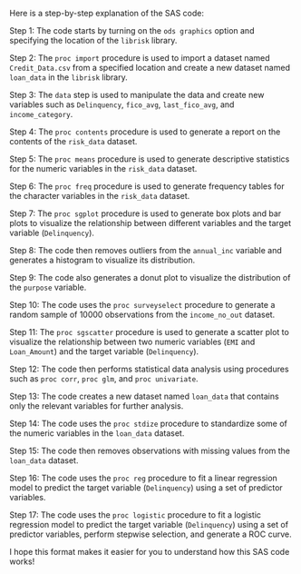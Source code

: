 Here is a step-by-step explanation of the SAS code: 

Step 1: The code starts by turning on the `ods graphics` option and specifying the location of the `librisk` library.

Step 2: The `proc import` procedure is used to import a dataset named `Credit_Data.csv` from a specified location and create a new dataset named `loan_data` in the `librisk` library.

Step 3: The `data` step is used to manipulate the data and create new variables such as `Delinquency`, `fico_avg`, `last_fico_avg`, and `income_category`.

Step 4: The `proc contents` procedure is used to generate a report on the contents of the `risk_data` dataset.

Step 5: The `proc means` procedure is used to generate descriptive statistics for the numeric variables in the `risk_data` dataset.

Step 6: The `proc freq` procedure is used to generate frequency tables for the character variables in the `risk_data` dataset.

Step 7: The `proc sgplot` procedure is used to generate box plots and bar plots to visualize the relationship between different variables and the target variable (`Delinquency`).

Step 8: The code then removes outliers from the `annual_inc` variable and generates a histogram to visualize its distribution.

Step 9: The code also generates a donut plot to visualize the distribution of the `purpose` variable.

Step 10: The code uses the `proc surveyselect` procedure to generate a random sample of 10000 observations from the `income_no_out` dataset.

Step 11: The `proc sgscatter` procedure is used to generate a scatter plot to visualize the relationship between two numeric variables (`EMI` and `Loan_Amount`) and the target variable (`Delinquency`).

Step 12: The code then performs statistical data analysis using procedures such as `proc corr`, `proc glm`, and `proc univariate`.

Step 13: The code creates a new dataset named `loan_data` that contains only the relevant variables for further analysis.

Step 14: The code uses the `proc stdize` procedure to standardize some of the numeric variables in the `loan_data` dataset.

Step 15: The code then removes observations with missing values from the `loan_data` dataset.

Step 16: The code uses the `proc reg` procedure to fit a linear regression model to predict the target variable (`Delinquency`) using a set of predictor variables.

Step 17: The code uses the `proc logistic` procedure to fit a logistic regression model to predict the target variable (`Delinquency`) using a set of predictor variables, perform stepwise selection, and generate a ROC curve.

I hope this format makes it easier for you to understand how this SAS code works!
